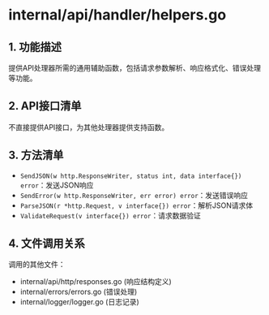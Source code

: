 # internal/api/handler/helpers.go

## 1. 功能描述
提供API处理器所需的通用辅助函数，包括请求参数解析、响应格式化、错误处理等功能。

## 2. API接口清单
不直接提供API接口，为其他处理器提供支持函数。

## 3. 方法清单
- `SendJSON(w http.ResponseWriter, status int, data interface{}) error`：发送JSON响应
- `SendError(w http.ResponseWriter, err error) error`：发送错误响应
- `ParseJSON(r *http.Request, v interface{}) error`：解析JSON请求体
- `ValidateRequest(v interface{}) error`：请求数据验证

## 4. 文件调用关系
调用的其他文件：
- internal/api/http/responses.go (响应结构定义)
- internal/errors/errors.go (错误处理)
- internal/logger/logger.go (日志记录) 